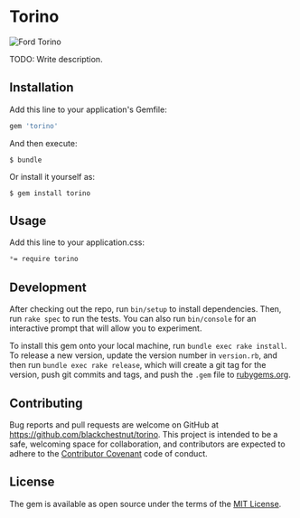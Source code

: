 # Torino

![Ford Torino](https://upload.wikimedia.org/wikipedia/commons/thumb/2/21/1971_Ford_Torino_GT_%2812259626886%29.jpg/1200px-1971_Ford_Torino_GT_%2812259626886%29.jpg)

TODO: Write description.

## Installation

Add this line to your application's Gemfile:

```ruby
gem 'torino'
```

And then execute:

    $ bundle

Or install it yourself as:

    $ gem install torino

## Usage

Add this line to your application.css:

```css
*= require torino
```

## Development

After checking out the repo, run `bin/setup` to install dependencies.
Then, run `rake spec` to run the tests. You can also run `bin/console`
for an interactive prompt that will allow you to experiment.

To install this gem onto your local machine, run `bundle exec rake install`.
To release a new version, update the version number in `version.rb`,
and then run `bundle exec rake release`, which will create a git tag
for the version, push git commits and tags, and push the `.gem`
file to [rubygems.org](https://rubygems.org).

## Contributing

Bug reports and pull requests are welcome
on GitHub at https://github.com/blackchestnut/torino. This project is
intended to be a safe, welcoming space for collaboration, and contributors
are expected to adhere to the
[Contributor Covenant](http://contributor-covenant.org) code of conduct.

## License

The gem is available as open source under the terms of the [MIT License](http://opensource.org/licenses/MIT).

